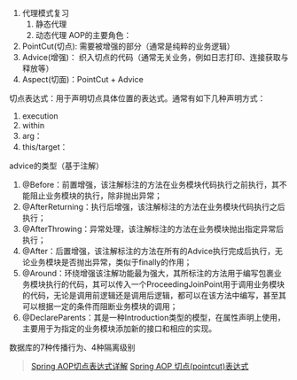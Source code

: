 

1. 代理模式复习
    1. 静态代理
    1. 动态代理
AOP的主要角色：
1. PointCut(切点): 需要被增强的部分（通常是纯粹的业务逻辑）
1. Advice(增强)： 织入切点的代码（通常无关业务，例如日志打印、连接获取与释放等）
1. Aspect(切面)：PointCut + Advice

切点表达式：用于声明切点具体位置的表达式。通常有如下几种声明方式：
1. execution
1. within
1. arg：
1. this/target：

advice的类型（基于注解）
1. @Before：前置增强，该注解标注的方法在业务模块代码执行之前执行，其不能阻止业务模块的执行，除非抛出异常；
1. @AfterReturning：执行后增强，该注解标注的方法在业务模块代码执行之后执行；
1. @AfterThrowing：异常处理，该注解标注的方法在业务模块抛出指定异常后执行；
1. @After：后置增强，该注解标注的方法在所有的Advice执行完成后执行，无论业务模块是否抛出异常，类似于finally的作用；
1. @Around：环绕增强该注解功能最为强大，其所标注的方法用于编写包裹业务模块执行的代码，其可以传入一个ProceedingJoinPoint用于调用业务模块的代码，无论是调用前逻辑还是调用后逻辑，都可以在该方法中编写，甚至其可以根据一定的条件而阻断业务模块的调用；
1. @DeclareParents：其是一种Introduction类型的模型，在属性声明上使用，主要用于为指定的业务模块添加新的接口和相应的实现。
    
    
    
数据库的7种传播行为、4种隔离级别

>[Spring AOP切点表达式详解](https://my.oschina.net/zhangxufeng/blog/1824275)
>[Spring AOP 切点(pointcut)表达式](https://blog.51cto.com/5914679/2092253)